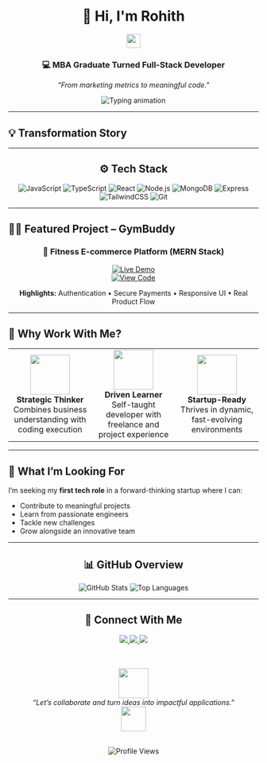 <div align="center">

# 👋 Hi, I'm Rohith  
<img src="https://media.giphy.com/media/hvRJCLFzcasrR4ia7z/giphy.gif" width="28">

### 💻 MBA Graduate Turned Full-Stack Developer  
*"From marketing metrics to meaningful code."*

<img src="https://readme-typing-svg.herokuapp.com?font=JetBrains+Mono&size=20&duration=3000&pause=1000&color=7C3AED&center=true&vCenter=true&width=500&lines=self.taught('MERN+Stack');growth.mindset++;innovation.explorer();continuous.learner=true;" alt="Typing animation" />

</div>

---

## 💡 Transformation Story


---

<div align="center">

## ⚙️ Tech Stack

![JavaScript](https://img.shields.io/badge/JavaScript-F7DF1E?style=for-the-badge&logo=javascript&logoColor=black)
![TypeScript](https://img.shields.io/badge/TypeScript-3178C6?style=for-the-badge&logo=typescript&logoColor=white)
![React](https://img.shields.io/badge/React-20232A?style=for-the-badge&logo=react&logoColor=61DAFB)
![Node.js](https://img.shields.io/badge/Node.js-339933?style=for-the-badge&logo=nodedotjs&logoColor=white)
![MongoDB](https://img.shields.io/badge/MongoDB-4EA94B?style=for-the-badge&logo=mongodb&logoColor=white)
![Express](https://img.shields.io/badge/Express-000000?style=for-the-badge&logo=express&logoColor=white)
![TailwindCSS](https://img.shields.io/badge/Tailwind%20CSS-38B2AC?style=for-the-badge&logo=tailwindcss&logoColor=white)
![Git](https://img.shields.io/badge/Git-F05032?style=for-the-badge&logo=git&logoColor=white)

</div>

---

## 🏋️‍♂️ Featured Project – **GymBuddy**

<div align="center">

### 💪 Fitness E-commerce Platform (MERN Stack)

[![Live Demo](https://img.shields.io/badge/Live%20Demo-FF6B6B?style=for-the-badge&logo=vercel&logoColor=white)](your-demo-link)  
[![View Code](https://img.shields.io/badge/Source%20Code-4ECDC4?style=for-the-badge&logo=github&logoColor=white)](your-repo-link)

**Highlights:** Authentication • Secure Payments • Responsive UI • Real Product Flow

</div>

---

## 🌟 Why Work With Me?

<table align="center">
<tr>
<td align="center" width="33%">
<img src="https://media.giphy.com/media/L1R1tvI9svkIWwpVYr/giphy.gif" width="80"><br>
<b>Strategic Thinker</b><br>
Combines business understanding with coding execution
</td>
<td align="center" width="33%">
<img src="https://media.giphy.com/media/WUlplcMpOCEmTGBtBW/giphy.gif" width="80"><br>
<b>Driven Learner</b><br>
Self-taught developer with freelance and project experience
</td>
<td align="center" width="33%">
<img src="https://media.giphy.com/media/3oKIPnAiaMCws8nOsE/giphy.gif" width="80"><br>
<b>Startup-Ready</b><br>
Thrives in dynamic, fast-evolving environments
</td>
</tr>
</table>

---

## 🎯 What I’m Looking For

I’m seeking my **first tech role** in a forward-thinking startup where I can:

- Contribute to meaningful projects  
- Learn from passionate engineers  
- Tackle new challenges  
- Grow alongside an innovative team  

---

<div align="center">

## 📊 GitHub Overview

<img src="https://github-readme-stats.vercel.app/api?username=rohithk-codes&show_icons=true&theme=tokyonight&hide_border=true&count_private=true" alt="GitHub Stats" />  
<img src="https://github-readme-stats.vercel.app/api/top-langs/?username=rohithk-codes&layout=compact&theme=tokyonight&hide_border=true" alt="Top Languages" />

</div>

---

<div align="center">

## 🤝 Connect With Me

<a href="https://www.linkedin.com/in/rohithkrishnan1">
<img src="https://img.shields.io/badge/LinkedIn-0077B5?style=for-the-badge&logo=linkedin&logoColor=white">
</a>
<a href="mailto:rohithkrishnan997@gmail.com">
<img src="https://img.shields.io/badge/Email-D14836?style=for-the-badge&logo=gmail&logoColor=white">
</a>
<a href="your-portfolio-link">
<img src="https://img.shields.io/badge/Portfolio-FF5722?style=for-the-badge&logo=firefox&logoColor=white">
</a>

<br><br>
<img src="https://media.giphy.com/media/LnQjpWaON8nhr21vNW/giphy.gif" width="60">  
<em>“Let’s collaborate and turn ideas into impactful applications.”</em>  
<img src="https://media.giphy.com/media/7j2hfyeVcDtf2/giphy.gif" width="50">

<br>

<img src="https://komarev.com/ghpvc/?username=rohithk-codes&color=blueviolet&style=for-the-badge" alt="Profile Views" />

</div>
